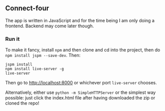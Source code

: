 ## Connect-four
The app is written in JavaScript and for the time being I am only doing a frontend. Backend may come later though.

### Run it
To make it fancy, install ```npm``` and then clone and cd into the project, then do  ```npm install jspm --save-dev```.
Then:
```
jspm install
npm install live-server -g
live-server
```
Then go to [http://localhost:8000](http://localhost:8000) or whichever port ```live-server``` chooses.

Alternatively, either use ```python -m SimpleHTTPServer``` or the simplest way possible: just click the index.html file after having downloaded the zip or cloned the repo!
